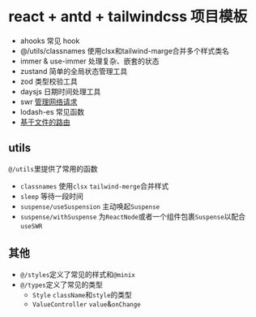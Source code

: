 # react + antd + tailwindcss 项目模板

- ahooks 常见 hook
- @/utils/classnames 使用clsx和tailwind-marge合并多个样式类名
- immer & use-immer 处理复杂、嵌套的状态
- zustand 简单的全局状态管理工具
- zod 类型校验工具
- daysjs 日期时间处理工具
- swr [管理网络请求](./useSWR.md)
- lodash-es 常见函数
- [基于文件的路由](./file-based-router.md)

## utils

`@/utils`里提供了常用的函数

- `classnames` 使用`clsx` `tailwind-merge`合并样式
- `sleep` 等待一段时间
- `suspense/useSuspension` 主动唤起`Suspense`
- `suspense/withSuspense` 为`ReactNode`或者一个组件包裹`Suspense`以配合`useSWR`

## 其他

- `@/styles`定义了常见的样式和`@minix`
- `@/types`定义了常见的类型
  - `Style` `className`和`style`的类型
  - `ValueController` `value`&`onChange`

